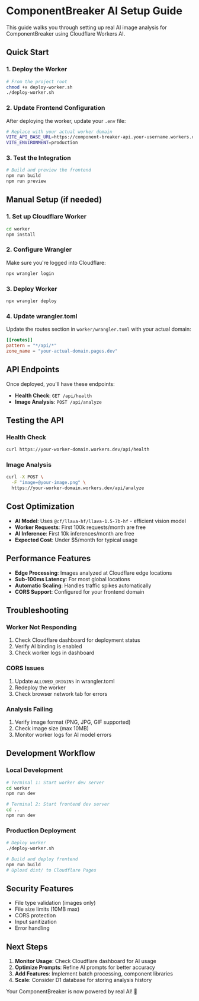 # ComponentBreaker AI Setup Guide

This guide walks you through setting up real AI image analysis for ComponentBreaker using Cloudflare Workers AI.

## Quick Start

### 1. Deploy the Worker

```bash
# From the project root
chmod +x deploy-worker.sh
./deploy-worker.sh
```

### 2. Update Frontend Configuration

After deploying the worker, update your `.env` file:

```bash
# Replace with your actual worker domain
VITE_API_BASE_URL=https://component-breaker-api.your-username.workers.dev
VITE_ENVIRONMENT=production
```

### 3. Test the Integration

```bash
# Build and preview the frontend
npm run build
npm run preview
```

## Manual Setup (if needed)

### 1. Set up Cloudflare Worker

```bash
cd worker
npm install
```

### 2. Configure Wrangler

Make sure you're logged into Cloudflare:

```bash
npx wrangler login
```

### 3. Deploy Worker

```bash
npx wrangler deploy
```

### 4. Update wrangler.toml

Update the routes section in `worker/wrangler.toml` with your actual domain:

```toml
[[routes]]
pattern = "*/api/*"
zone_name = "your-actual-domain.pages.dev"
```

## API Endpoints

Once deployed, you'll have these endpoints:

- **Health Check**: `GET /api/health`
- **Image Analysis**: `POST /api/analyze`

## Testing the API

### Health Check
```bash
curl https://your-worker-domain.workers.dev/api/health
```

### Image Analysis
```bash
curl -X POST \
  -F "image=@your-image.png" \
  https://your-worker-domain.workers.dev/api/analyze
```

## Cost Optimization

- **AI Model**: Uses `@cf/llava-hf/llava-1.5-7b-hf` - efficient vision model
- **Worker Requests**: First 100k requests/month are free
- **AI Inference**: First 10k inferences/month are free
- **Expected Cost**: Under $5/month for typical usage

## Performance Features

- **Edge Processing**: Images analyzed at Cloudflare edge locations
- **Sub-100ms Latency**: For most global locations
- **Automatic Scaling**: Handles traffic spikes automatically
- **CORS Support**: Configured for your frontend domain

## Troubleshooting

### Worker Not Responding
1. Check Cloudflare dashboard for deployment status
2. Verify AI binding is enabled
3. Check worker logs in dashboard

### CORS Issues
1. Update `ALLOWED_ORIGINS` in wrangler.toml
2. Redeploy the worker
3. Check browser network tab for errors

### Analysis Failing
1. Verify image format (PNG, JPG, GIF supported)
2. Check image size (max 10MB)
3. Monitor worker logs for AI model errors

## Development Workflow

### Local Development
```bash
# Terminal 1: Start worker dev server
cd worker
npm run dev

# Terminal 2: Start frontend dev server
cd ..
npm run dev
```

### Production Deployment
```bash
# Deploy worker
./deploy-worker.sh

# Build and deploy frontend
npm run build
# Upload dist/ to Cloudflare Pages
```

## Security Features

- File type validation (images only)
- File size limits (10MB max)
- CORS protection
- Input sanitization
- Error handling

## Next Steps

1. **Monitor Usage**: Check Cloudflare dashboard for AI usage
2. **Optimize Prompts**: Refine AI prompts for better accuracy
3. **Add Features**: Implement batch processing, component libraries
4. **Scale**: Consider D1 database for storing analysis history

Your ComponentBreaker is now powered by real AI! 🚀